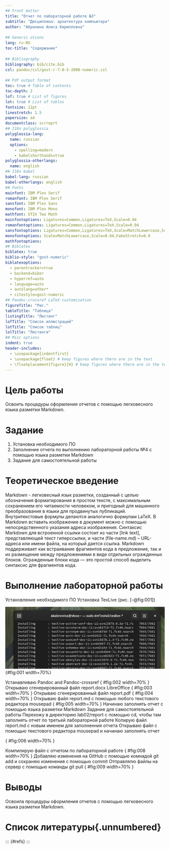 ```yaml
---
## Front matter
title: "Отчет по лабораторной работе №3"
subtitle: "Дисциплина: архитектура компьютера"
author: "Абронина Алиса Кирилловна"

## Generic otions
lang: ru-RU
toc-title: "Содержание"

## Bibliography
bibliography: bib/cite.bib
csl: pandoc/csl/gost-r-7-0-5-2008-numeric.csl

## Pdf output format
toc: true # Table of contents
toc-depth: 2
lof: true # List of figures
lot: true # List of tables
fontsize: 12pt
linestretch: 1.5
papersize: a4
documentclass: scrreprt
## I18n polyglossia
polyglossia-lang:
  name: russian
  options:
	- spelling=modern
	- babelshorthands=true
polyglossia-otherlangs:
  name: english
## I18n babel
babel-lang: russian
babel-otherlangs: english
## Fonts
mainfont: IBM Plex Serif
romanfont: IBM Plex Serif
sansfont: IBM Plex Sans
monofont: IBM Plex Mono
mathfont: STIX Two Math
mainfontoptions: Ligatures=Common,Ligatures=TeX,Scale=0.94
romanfontoptions: Ligatures=Common,Ligatures=TeX,Scale=0.94
sansfontoptions: Ligatures=Common,Ligatures=TeX,Scale=MatchLowercase,Scale=0.94
monofontoptions: Scale=MatchLowercase,Scale=0.94,FakeStretch=0.9
mathfontoptions:
## Biblatex
biblatex: true
biblio-style: "gost-numeric"
biblatexoptions:
  - parentracker=true
  - backend=biber
  - hyperref=auto
  - language=auto
  - autolang=other*
  - citestyle=gost-numeric
## Pandoc-crossref LaTeX customization
figureTitle: "Рис."
tableTitle: "Таблица"
listingTitle: "Листинг"
lofTitle: "Список иллюстраций"
lotTitle: "Список таблиц"
lolTitle: "Листинги"
## Misc options
indent: true
header-includes:
  - \usepackage{indentfirst}
  - \usepackage{float} # keep figures where there are in the text
  - \floatplacement{figure}{H} # keep figures where there are in the text
---
```


# Цель работы
Освоить процедуры оформления отчетов с помощью легковесного языка разметки Markdown.

# Задание
1. Установка необходимого ПО
2. Заполнение отчета по выполнению лабораторной работы №4 с помощью
языка разметки Markdown
3. Задание для самостоятельной работы

# Теоретическое введение
Markdown - легковесный язык разметки, созданный с целью обозначения форматирования в простом тексте, с максимальным сохранением его читаемости
человеком, и пригодный для машинного преобразования в языки для продвинутых публикаций. Внутритекстовые формулы делаются аналогично формулам
LaTeX. В Markdown вставить изображение в документ можно с помощью непосредственного указания адреса изображения. Синтаксис Markdown для встроенной
ссылки состоит из части [link text], представляющей текст гиперссылки, и части (file-name.md) – URL-адреса или имени файла, на который дается ссылка.
Markdown поддерживает как встраивание фрагментов кода в предложение, так
и их размещение между предложениями в виде отдельных огражденных блоков. Огражденные блоки кода — это простой способ выделить синтаксис для
фрагментов кода.
                                                                   
# Выполнение лабораторной работы
Установление необходимого ПО
Установка TexLive
(рис. [-@fig:001])

![ Рис 1](image/1){#fig:001 width=70%}

Устанавливаю  Pandoc and Pandoc-crossref
{ #fig:002 width=70% }
Открываю сгенерированный файл report.docx LibreOffice 
{ #fig:003 width=70% }
Открываю сгенерированный файл report.pdf
{ #fig:004 width=70% }
Открываю файл report.md с помощью любого текстового редактора mousepad 
{ #fig:005 width=70% }
Начинаю заполнять отчет с помощью языка разметки Markdown
Задание для самостоятельной работы
Перехожу в директорию lab02/report с помощью cd, чтобы там заполнять
отчет по третьей лабораторной работе
Копирую файл report.md с новым именем для заполненния отчета
Открываю файл с помощью текстового редактора mousepad и начинаю заполнять отчет

{ #fig:006 width=70% }

Компилирую файл с отчетом по лабораторной работе
{ #fig:008 width=70% }
Добавляю изменения на GitHub с помощью комнадой git add и сохраняю изменения с помощью commit
Отправлялю файлы на сервер с помощью команды git pull
{ #fig:009 width=70% }
# Выводы

Освоила процедуры оформления отчетов с помощью легковесного языка разметки Markdown.

# Список литературы{.unnumbered}

::: {#refs}
:::
